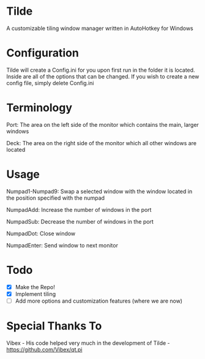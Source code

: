Tilde
=====
A customizable tiling window manager written in AutoHotkey for Windows

Configuration
=====
Tilde will create a Config.ini for you upon first run in the folder it is located. Inside are all of the options that can be changed. If you wish to create a new config file, simply delete Config.ini

Terminology
=====
Port: The area on the left side of the monitor which contains the main, larger windows

Deck: The area on the right side of the monitor which all other windows are located

Usage
=====
Numpad1-Numpad9: Swap a selected window with the window located in the position specified with the numpad

NumpadAdd: Increase the number of windows in the port

NumpadSub: Decrease the number of windows in the port

NumpadDot: Close window

NumpadEnter: Send window to next monitor

Todo
=====
- [x] Make the Repo!
- [x] Implement tiling
- [ ] Add more options and customization features (where we are now)

Special Thanks To
=====
Vibex - His code helped very much in the development of Tilde - https://github.com/Vibex/qt.pi
